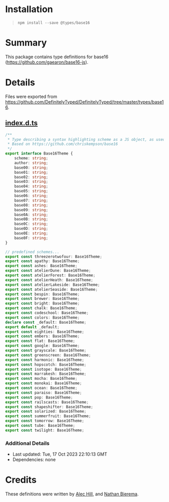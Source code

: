 # Installation
> `npm install --save @types/base16`

# Summary
This package contains type definitions for base16 (https://github.com/gaearon/base16-js).

# Details
Files were exported from https://github.com/DefinitelyTyped/DefinitelyTyped/tree/master/types/base16.
## [index.d.ts](https://github.com/DefinitelyTyped/DefinitelyTyped/tree/master/types/base16/index.d.ts)
````ts
/**
 * Type describing a syntax highlighting scheme as a JS object, as used in redux dev tools
 * Based on https://github.com/chriskempson/base16
 */
export interface Base16Theme {
    scheme: string;
    author: string;
    base00: string;
    base01: string;
    base02: string;
    base03: string;
    base04: string;
    base05: string;
    base06: string;
    base07: string;
    base08: string;
    base09: string;
    base0A: string;
    base0B: string;
    base0C: string;
    base0D: string;
    base0E: string;
    base0F: string;
}

// predefined schemes...
export const threezerotwofour: Base16Theme;
export const apathy: Base16Theme;
export const ashes: Base16Theme;
export const atelierDune: Base16Theme;
export const atelierForest: Base16Theme;
export const atelierHeath: Base16Theme;
export const atelierLakeside: Base16Theme;
export const atelierSeaside: Base16Theme;
export const bespin: Base16Theme;
export const brewer: Base16Theme;
export const bright: Base16Theme;
export const chalk: Base16Theme;
export const codeschool: Base16Theme;
export const colors: Base16Theme;
declare const _default: Base16Theme;
export default _default;
export const eighties: Base16Theme;
export const embers: Base16Theme;
export const flat: Base16Theme;
export const google: Base16Theme;
export const grayscale: Base16Theme;
export const greenscreen: Base16Theme;
export const harmonic: Base16Theme;
export const hopscotch: Base16Theme;
export const isotope: Base16Theme;
export const marrakesh: Base16Theme;
export const mocha: Base16Theme;
export const monokai: Base16Theme;
export const ocean: Base16Theme;
export const paraiso: Base16Theme;
export const pop: Base16Theme;
export const railscasts: Base16Theme;
export const shapeshifter: Base16Theme;
export const solarized: Base16Theme;
export const summerfruit: Base16Theme;
export const tomorrow: Base16Theme;
export const tube: Base16Theme;
export const twilight: Base16Theme;

````

### Additional Details
 * Last updated: Tue, 17 Oct 2023 22:10:13 GMT
 * Dependencies: none

# Credits
These definitions were written by [Alec Hill](https://github.com/alechill), and [Nathan Bierema](https://github.com/Methuselah96).
